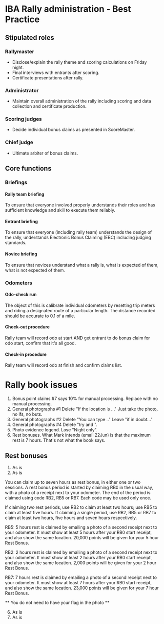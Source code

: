 # IBA Rally administration - Best Practice

## Stipulated roles

### Rallymaster
- Disclose/explain the rally theme and scoring calculations on Friday night.
- Final interviews with entrants after scoring.
- Certificate presentations after rally.

### Administrator
- Maintain overall administration of the rally including scoring and data collection and certificate production.

### Scoring judges
- Decide individual bonus claims as presented in ScoreMaster.

### Chief judge
- Ultimate arbiter of bonus claims.

## Core functions

### Briefings

#### Rally team briefing
To ensure that everyone involved properly understands their roles and has sufficient knowledge and skill to execute them reliably.

#### Entrant briefing
To ensure that everyone (including rally team) understands the design of the rally, understands Electronic Bonus Claiming (EBC) including judging standards.

#### Novice briefing
To ensure that novices understand what a rally is, what is expected of them, what is not expected of them.

### Odometers

#### Odo-check run
The object of this is calibrate individual odometers by resetting trip meters and riding a designated route of a particular length. The distance recorded should be accurate to 0.1 of a mile.

#### Check-out procedure
Rally team will record odo at start AND get entrant to do bonus claim for odo start, confirm that it's all good.

#### Check-in procedure
Rally team will record odo at finish and confirm claims list.

# Rally book issues

1. Bonus point claims #7 says 10% for manual processing. Replace with no manual processing.
2. General photographs #1 Delete "If the location is ..." Just take the photo, no ifs, no buts.
3. General photographs #2 Delete "You can type .." Leave "if in doubt..."
4. General photographs #4 Delete "try and ".
5. Photo evidence legend. Lose "Night only".
6. Rest bonuses. What Mark intends (email 22Jun) is that the maximum rest is 7 hours. That's not what the book says.

## Rest bonuses

1. As is
2. As is

You can claim up to seven hours as rest bonus, in either one or two sessions. A rest bonus period is started by claiming RB0 in the usual way, with a photo of a receipt next to your odometer. The end of the period is claimed using code RB2, RB5 or RB7. Each code may be used only once.

If claiming two rest periods, use RB2 to claim at least two hours; use RB5 to claim at least five hours. If claiming a single period, use RB2, RB5 or RB7 to claim at least two hours, five hours and seven hours respectively.

RB5: 5 hours rest is claimed by emailing a photo of a second receipt next to your odometer. It must show at least 5 hours after your RB0 start receipt, and also show the same location. 20,000 points will be given for your 5 hour Rest Bonus.

RB2: 2 hours rest is claimed by emailing a photo of a second receipt next to your odometer. It must show at least 2 hours after your RB0 start receipt, and also show the same location. 2,000 points will be given for your 2 hour Rest Bonus.

RB7: 7 hours rest is claimed by emailing a photo of a second receipt next to your odometer. It must show at least 7 hours after your RB0 start receipt, and also show the same location. 23,000 points will be given for your 7 hour Rest Bonus.

** You do not need to have your flag in the photo **

6. As is
7. As is
